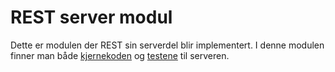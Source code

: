 # REST server modul

Dette er modulen der REST sin serverdel blir implementert. I denne modulen finner man både [kjernekoden](treningsapp/restserver/src/main/java/treningsapp/restserver) og [testene](treningsapp/restserver/src/test/java/treningsapp/restserver) til serveren.